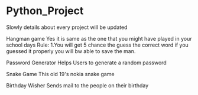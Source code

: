 # Python_Project
Slowly details about every project will be updated

Hangman game 
Yes it is same as the one that you might have played in your school days 
Rule:
1.You will get 5 chance the guess the correct word if you guessed it properly you will bw able to save the man.


Password Generator 
Helps Users to generate a random password


Snake Game
This old 19's nokia snake game


Birthday Wisher 
Sends mail to the people on their birthday

